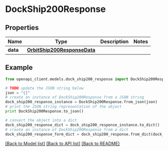 # DockShip200Response



## Properties

Name | Type | Description | Notes
------------ | ------------- | ------------- | -------------
**data** | [**OrbitShip200ResponseData**](OrbitShip200ResponseData.md) |  | 

## Example

```python
from openapi_client.models.dock_ship200_response import DockShip200Response

# TODO update the JSON string below
json = "{}"
# create an instance of DockShip200Response from a JSON string
dock_ship200_response_instance = DockShip200Response.from_json(json)
# print the JSON string representation of the object
print DockShip200Response.to_json()

# convert the object into a dict
dock_ship200_response_dict = dock_ship200_response_instance.to_dict()
# create an instance of DockShip200Response from a dict
dock_ship200_response_form_dict = dock_ship200_response.from_dict(dock_ship200_response_dict)
```
[[Back to Model list]](../README.md#documentation-for-models) [[Back to API list]](../README.md#documentation-for-api-endpoints) [[Back to README]](../README.md)


